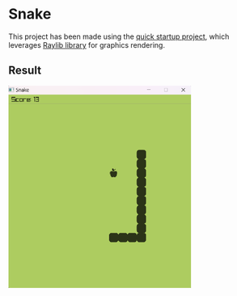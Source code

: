 # Snake
This project has been made using the [quick startup project](https://github.com/raylib-extras/raylib-quickstart), which leverages [Raylib library](https://www.raylib.com/) for graphics rendering.

## Result
<img src="resources/game_interface.png" height="400"/>

